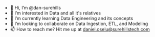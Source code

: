 - 👋 Hi, I’m @dan-surehills
- 👀 I’m interested in Data and all it's relatives
- 🌱 I’m currently learning Data Engineering and its concepts
- 💞️ I’m looking to collaborate on Data Ingestion, ETL, and Modeling
- 📫 How to reach me? Hit me up at daniel.oselu@surehillstech.com

<!---
dan-surehills/dan-surehills is a ✨ special ✨ repository because its `README.md` (this file) appears on your GitHub profile.
You can click the Preview link to take a look at your changes.
--->
